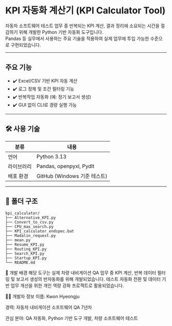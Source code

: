#  KPI 자동화 계산기 (KPI Calculator Tool)

자동차 소프트웨어 테스트 업무 중 반복되는 KPI 계산, 결과 정리에 소요되는 시간을 절감하기 위해 개발한 Python 기반 자동화 도구입니다.  
Pandas 등 실무에서 사용하는 주요 기술을 적용하여 실제 업무에 투입 가능한 수준으로 구현되었습니다.

---

## 주요 기능

- ✔️ Excel/CSV 기반 KPI 자동 계산
- ✔️ 로그 정제 및 조건 필터링 기능
- ✔️ 반복작업 자동화 (예: 정기 보고서 생성)
- ✔️ GUI 없이 CLI로 경량 실행 가능

---

## 🛠️ 사용 기술

| 분류 | 내용 |
|------|------|
| 언어 | Python 3.13 |
| 라이브러리 | Pandas, openpyxl, Pydlt |
| 배포 환경 | GitHub (Windows 기준 테스트) |

---

## 📂 폴더 구조

```plaintext
kpi_calculator/
├── Alternative_KPI.py
├── Convert_to_csv.py
├── CPU_max_search.py
├── KPI_calculator_endspec.bat
├── Madalin_request.py
├── mean.py
├── Resume_KPI.py
├── Routing_KPI.py
├── Search_KPI.py
├── Startup_KPI.py
└── README.md
```


🎯 개발 배경
해당 도구는 실제 차량 내비게이션 QA 업무 중
KPI 계산, 반복 데이터 필터링 및 보고서 생성의 반자동화를 위해 개발되었습니다.
테스트 자동화 전환 및 데이터 기반 업무 개선을 위한 개인 역량 강화 프로젝트로 활용되었습니다.

🙋‍♂️ 개발자 정보
이름: Kwon Hyeongju

경력: 자동차 내비게이션 소프트웨어 QA 7년차

관심 분야: QA 자동화, Python 기반 도구 개발, 차량 소프트웨어 테스트
